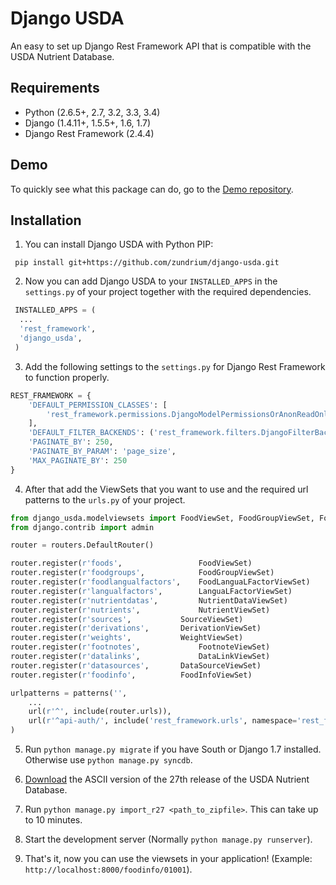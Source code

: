 # Django USDA

An easy to set up Django Rest Framework API that is compatible with the USDA Nutrient Database.

## Requirements
- Python (2.6.5+, 2.7, 3.2, 3.3, 3.4)
- Django (1.4.11+, 1.5.5+, 1.6, 1.7)
- Django Rest Framework (2.4.4)

## Demo
To quickly see what this package can do, go to the [Demo repository][2].


## Installation
1. You can install Django USDA with Python PIP:

  ```
   pip install git+https://github.com/zundrium/django-usda.git
  ```
  
2. Now you can add Django USDA to your `INSTALLED_APPS` in the `settings.py` of your project together with the required dependencies.

  ```python
   INSTALLED_APPS = (
    ...
    'rest_framework',
    'django_usda',
   )
  ```

3. Add the following settings to the `settings.py` for Django Rest Framework to function properly.

  ```python
  REST_FRAMEWORK = {
      'DEFAULT_PERMISSION_CLASSES': [
          'rest_framework.permissions.DjangoModelPermissionsOrAnonReadOnly'
      ],
      'DEFAULT_FILTER_BACKENDS': ('rest_framework.filters.DjangoFilterBackend',),
      'PAGINATE_BY': 250,
      'PAGINATE_BY_PARAM': 'page_size',
      'MAX_PAGINATE_BY': 250
  }
  ```

4. After that add the ViewSets that you want to use and the required url patterns to the `urls.py` of your project.

  ```python
  from django_usda.modelviewsets import FoodViewSet, FoodGroupViewSet, FoodLanguaLFactorViewSet, LanguaLFactorViewSet, NutrientDataViewSet, NutrientViewSet, SourceViewSet, DerivationViewSet, WeightViewSet, FootnoteViewSet, DataLinkViewSet, DataSourceViewSet, FoodInfoViewSet
  from django.contrib import admin
  
  router = routers.DefaultRouter()
  
  router.register(r'foods', 				FoodViewSet)
  router.register(r'foodgroups', 			FoodGroupViewSet)
  router.register(r'foodlangualfactors', 	FoodLanguaLFactorViewSet)
  router.register(r'langualfactors', 		LanguaLFactorViewSet)
  router.register(r'nutrientdatas', 		NutrientDataViewSet)
  router.register(r'nutrients', 			NutrientViewSet)
  router.register(r'sources', 			SourceViewSet)
  router.register(r'derivations', 		DerivationViewSet)
  router.register(r'weights', 			WeightViewSet)
  router.register(r'footnotes', 			FootnoteViewSet)
  router.register(r'datalinks', 			DataLinkViewSet)
  router.register(r'datasources', 		DataSourceViewSet)
  router.register(r'foodinfo', 			FoodInfoViewSet)
  
  urlpatterns = patterns('',
      ...
      url(r'^', include(router.urls)),
      url(r'^api-auth/', include('rest_framework.urls', namespace='rest_framework')),
  )
  ```

5. Run `python manage.py migrate` if you have South or Django 1.7 installed. Otherwise use `python manage.py syncdb`.

6. [Download][1] the ASCII version of the 27th release of the USDA Nutrient Database.

7. Run `python manage.py import_r27 <path_to_zipfile>`. This can take up to 10 minutes.

8. Start the development server (Normally `python manage.py runserver`).

9. That's it, now you can use the viewsets in your application! (Example: `http://localhost:8000/foodinfo/01001`).
 
[1]: http://www.ars.usda.gov/Services/docs.htm?docid=24912
[2]: https://github.com/Zundrium/django-usda-demo
